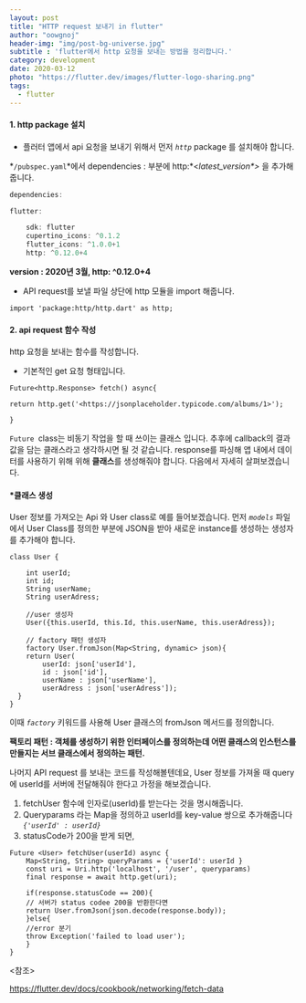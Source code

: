 ```yaml
---
layout: post
title: "HTTP request 보내기 in flutter"
author: "oowgnoj"
header-img: "img/post-bg-universe.jpg"
subtitle : 'flutter에서 http 요청을 보내는 방법을 정리합니다.'
category: development
date: 2020-03-12
photo: "https://flutter.dev/images/flutter-logo-sharing.png"
tags:
  - flutter
---
```



#### 1. http package 설치

- 플러터 앱에서 api 요청을 보내기 위해서 먼저 *`http`* package 를 설치해야 합니다.

*`/pubspec.yaml`\*에서 dependencies : 부분에 http:\*<*latest_version\*>* 을 추가해 줍니다.

```dart
dependencies:

flutter:

	sdk: flutter
	cupertino_icons: ^0.1.2
	flutter_icons: ^1.0.0+1
	http: ^0.12.0+4
```

**version : 2020년 3월, http: ^0.12.0+4**

- API request를 보낼 파일 상단에 http 모듈을 import 해줍니다.

```*dart*
import 'package:http/http.dart' as http;
```

#### 2. api request 함수 작성

http 요청을 보내는 함수를 작성합니다.

- 기본적인 get 요청 형태입니다.

```*dart*
Future<http.Response> fetch() async{

return http.get('<https://jsonplaceholder.typicode.com/albums/1>');

}
```

`Future `class는 비동기 작업을 할 때 쓰이는 클래스 입니다. 추후에 callback의 결과값을 담는 클래스라고 생각하시면 될 것 같습니다. response를 파싱해 앱 내에서 데이터를 사용하기 위해 위해 **클래스**를 생성해줘야 합니다. 다음에서 자세히 살펴보겠습니다.

#### *클래스 생성

User 정보를 가져오는 Api 와 User class로 예를 들어보겠습니다. 먼저 *`models`* 파일에서 User Class를 정의한 부분에 JSON을 받아 새로운 instance를 생성하는 생성자를 추가해야 합니다.

```*dart*
class User {

	int userId;
	int id;
	String userName;
	String userAdress;

	//user 생성자
	User({this.userId, this.Id, this.userName, this.userAdress});
	
	// factory 패턴 생성자
	factory User.fromJson(Map<String, dynamic> json){
	return User(
		userId: json['userId'],
		id : json['id'],
		userName : json['userName'],
		userAdress : json['userAdress']);
  }
}
```

이때 *`factory`* 키워드를 사용해 User 클래스의 fromJson 메서드를 정의합니다.

**팩토리 패턴 : 객체를 생성하기 위한 인터페이스를 정의하는데 어떤 클래스의 인스턴스를 만들지는 서브 클래스에서 정의하는 패턴.**

나머지 API request 를 보내는 코드를 작성해볼텐데요, User 정보를 가져올 때 query에 userId를 서버에 전달해줘야 한다고 가정을 해보겠습니다.

1. fetchUser 함수에 인자로(userId)를 받는다는 것을 명시해줍니다.
2. Queryparams 라는 Map을 정의하고 userId를 key-value 쌍으로 추가해줍니다 *`{'userId' : userId}`*
3. statusCode가 200을 받게 되면,

```*dart*
Future <User> fetchUser(userId) async {
	Map<String, String> queryParams = {'userId': userId }
	const uri = Uri.http('localhost', '/user', queryparams)
	final response = await http.get(uri);
	
	if(response.statusCode == 200){
	// 서버가 status codee 200을 반환한다면
	return User.fromJson(json.decode(response.body));
	}else{
	//error 분기
	throw Exception('failed to load user');
	}
}
```



<참조>

https://flutter.dev/docs/cookbook/networking/fetch-data